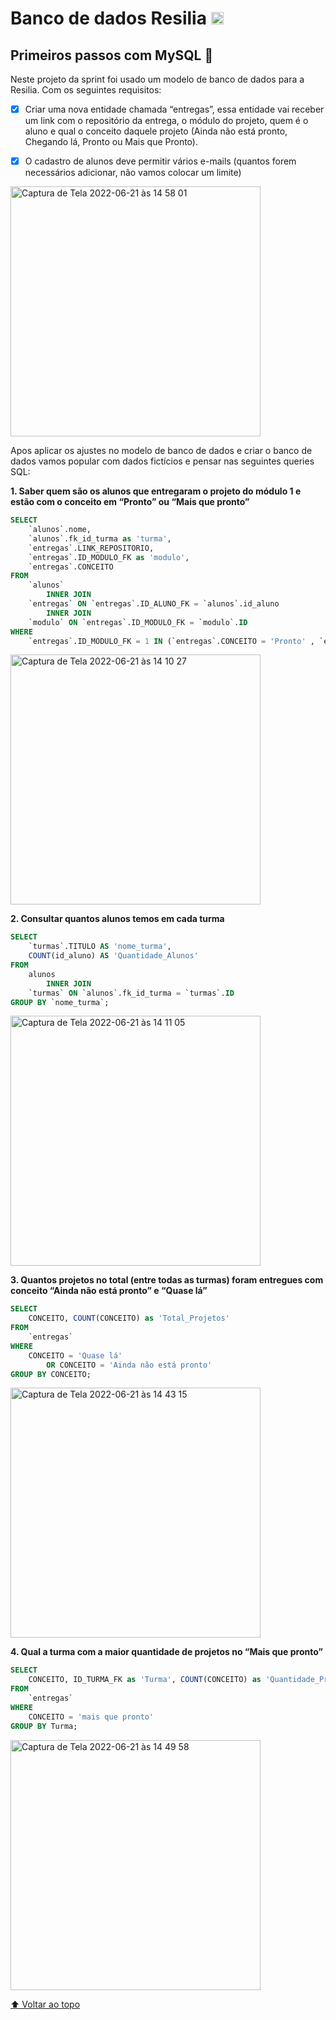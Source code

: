 # Banco de dados Resilia  <img width="20px" src="https://cdn-icons.flaticon.com/png/512/5732/premium/5732837.png?token=exp=1655833715~hmac=424cc33143a99f1ddb4578d99fe3ce94">

## Primeiros passos com MySQL 🐬

Neste projeto da sprint foi usado um modelo de banco de dados para a Resilia. Com os seguintes requisitos:

- [x] Criar uma nova entidade chamada “entregas”, essa entidade vai
receber um link com o repositório da entrega, o módulo do projeto,
quem é o aluno e qual o conceito daquele projeto (Ainda não está
pronto, Chegando lá, Pronto ou Mais que Pronto).

- [x] O cadastro de alunos deve permitir vários e-mails (quantos forem
necessários adicionar, não vamos colocar um limite)

<img width="400" alt="Captura de Tela 2022-06-21 às 14 58 01" src="https://user-images.githubusercontent.com/65184920/174867276-b920b529-a528-4f68-89b1-997d3a7b9374.png">

Apos aplicar os ajustes no modelo de banco de dados e criar o banco de dados
vamos popular com dados fictícios e pensar nas seguintes queries SQL:

**1. Saber quem são os alunos que entregaram o projeto do módulo 1 e
estão com o conceito em “Pronto” ou “Mais que pronto”**

``` sql
SELECT 
    `alunos`.nome,
    `alunos`.fk_id_turma as 'turma',
    `entregas`.LINK_REPOSITORIO,
    `entregas`.ID_MODULO_FK as 'modulo',
    `entregas`.CONCEITO
FROM
    `alunos`
        INNER JOIN
    `entregas` ON `entregas`.ID_ALUNO_FK = `alunos`.id_aluno
        INNER JOIN
    `modulo` ON `entregas`.ID_MODULO_FK = `modulo`.ID
WHERE
    `entregas`.ID_MODULO_FK = 1 IN (`entregas`.CONCEITO = 'Pronto' , `entregas`.CONCEITO = 'mais que pronto');
 ```
    
<img width="400" alt="Captura de Tela 2022-06-21 às 14 10 27" src="https://user-images.githubusercontent.com/65184920/174860320-6097ca7f-5523-45c1-8411-c4d2161e0ef2.png">

**2. Consultar quantos alunos temos em cada turma**
```sql
SELECT 
    `turmas`.TITULO AS 'nome_turma',
    COUNT(id_aluno) AS 'Quantidade_Alunos'
FROM
    alunos
        INNER JOIN
    `turmas` ON `alunos`.fk_id_turma = `turmas`.ID
GROUP BY `nome_turma`;
```
<img width="400" alt="Captura de Tela 2022-06-21 às 14 11 05" src="https://user-images.githubusercontent.com/65184920/174862983-c1ee4e45-2d7f-4c28-a2a5-2ea5aa998d43.png">

**3. Quantos projetos no total (entre todas as turmas) foram entregues
com conceito “Ainda não está pronto” e “Quase lá”**

```sql
SELECT 
    CONCEITO, COUNT(CONCEITO) as 'Total_Projetos'
FROM
    `entregas`
WHERE
    CONCEITO = 'Quase lá'
        OR CONCEITO = 'Ainda não está pronto'
GROUP BY CONCEITO; 
```
<img width="400" alt="Captura de Tela 2022-06-21 às 14 43 15" src="https://user-images.githubusercontent.com/65184920/174865070-4f38082f-be59-44b2-a5d8-bb98dfedccf8.png">

**4. Qual a turma com a maior quantidade de projetos no “Mais que
pronto”**

```sql
SELECT 
    CONCEITO, ID_TURMA_FK as 'Turma', COUNT(CONCEITO) as 'Quantidade_Projetos'
FROM
    `entregas`
WHERE
    CONCEITO = 'mais que pronto'
GROUP BY Turma;
```

<img width="400" alt="Captura de Tela 2022-06-21 às 14 49 58" src="https://user-images.githubusercontent.com/65184920/174865852-44d39ad5-08f0-4761-85ea-a37497aa38d1.png">

[⬆ Voltar ao topo](#banco-de-dados-resilia--)
